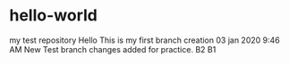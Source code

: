 # hello-world
my test repository
Hello This is my first branch creation 03 jan 2020 9:46 AM
New Test branch changes added for practice.
B2
B1
